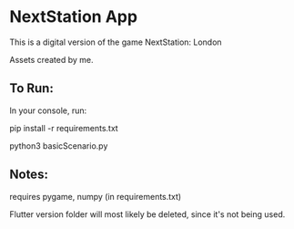# NextStation App
This is a digital version of the game NextStation: London

Assets created by me.

## To Run:

In your console, run:

pip install -r requirements.txt

python3 basicScenario.py


## Notes:
requires pygame, numpy (in requirements.txt)

Flutter version folder will most likely be deleted, since it's not being used.

